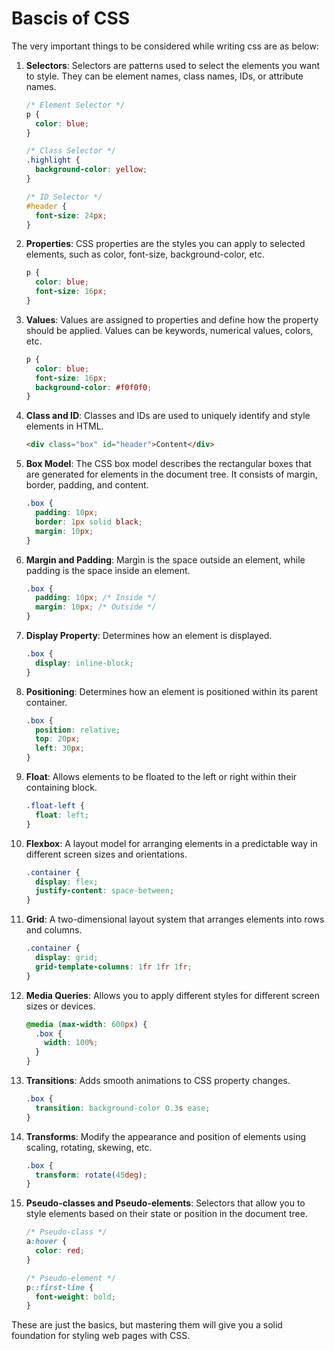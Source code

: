 # Bascis of CSS

The very important things to be considered while writing css are as below:

1. **Selectors**: Selectors are patterns used to select the elements you want to style. They can be element names, class names, IDs, or attribute names.

   ```css
   /* Element Selector */
   p {
     color: blue;
   }

   /* Class Selector */
   .highlight {
     background-color: yellow;
   }

   /* ID Selector */
   #header {
     font-size: 24px;
   }
   ```

2. **Properties**: CSS properties are the styles you can apply to selected elements, such as color, font-size, background-color, etc.

   ```css
   p {
     color: blue;
     font-size: 16px;
   }
   ```

3. **Values**: Values are assigned to properties and define how the property should be applied. Values can be keywords, numerical values, colors, etc.

   ```css
   p {
     color: blue;
     font-size: 16px;
     background-color: #f0f0f0;
   }
   ```

4. **Class and ID**: Classes and IDs are used to uniquely identify and style elements in HTML.

   ```html
   <div class="box" id="header">Content</div>
   ```

5. **Box Model**: The CSS box model describes the rectangular boxes that are generated for elements in the document tree. It consists of margin, border, padding, and content.

   ```css
   .box {
     padding: 10px;
     border: 1px solid black;
     margin: 10px;
   }
   ```

6. **Margin and Padding**: Margin is the space outside an element, while padding is the space inside an element.

   ```css
   .box {
     padding: 10px; /* Inside */
     margin: 10px; /* Outside */
   }
   ```

7. **Display Property**: Determines how an element is displayed.

   ```css
   .box {
     display: inline-block;
   }
   ```

8. **Positioning**: Determines how an element is positioned within its parent container.

   ```css
   .box {
     position: relative;
     top: 20px;
     left: 30px;
   }
   ```

9. **Float**: Allows elements to be floated to the left or right within their containing block.

   ```css
   .float-left {
     float: left;
   }
   ```

10. **Flexbox**: A layout model for arranging elements in a predictable way in different screen sizes and orientations.

    ```css
    .container {
      display: flex;
      justify-content: space-between;
    }
    ```

11. **Grid**: A two-dimensional layout system that arranges elements into rows and columns.

    ```css
    .container {
      display: grid;
      grid-template-columns: 1fr 1fr 1fr;
    }
    ```

12. **Media Queries**: Allows you to apply different styles for different screen sizes or devices.

    ```css
    @media (max-width: 600px) {
      .box {
        width: 100%;
      }
    }
    ```

13. **Transitions**: Adds smooth animations to CSS property changes.

    ```css
    .box {
      transition: background-color 0.3s ease;
    }
    ```

14. **Transforms**: Modify the appearance and position of elements using scaling, rotating, skewing, etc.

    ```css
    .box {
      transform: rotate(45deg);
    }
    ```

15. **Pseudo-classes and Pseudo-elements**: Selectors that allow you to style elements based on their state or position in the document tree.

    ```css
    /* Pseudo-class */
    a:hover {
      color: red;
    }

    /* Pseudo-element */
    p::first-line {
      font-weight: bold;
    }
    ```

These are just the basics, but mastering them will give you a solid foundation for styling web pages with CSS.
